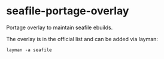 seafile-portage-overlay
=======================

Portage overlay to maintain seafile ebuilds.

The overlay is in the official list and can be added via layman:

```layman -a seafile```
